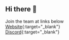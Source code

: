 ## Hi there 👋

Join the team at links below  
[Website](https://gt2ai.github.io/home/){:target="_blank"}  
[Discord](https://discord.gg/tdZvPuTazB){:target="_blank"}  
